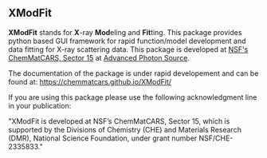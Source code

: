 XModFit
-------

**XModFit** stands for **X**-ray **Mod**eling and **Fit**ting. This package provides python based GUI framework for rapid function/model development and data fitting for X-ray scattering data. This package is developed at [NSF's ChemMatCARS, Sector 15](https://chemmatcars.uchicago.edu) at [Advanced Photon Source](https://aps.anl.gov).

The documentation of the package is under rapid developement and can be found at: https://chemmatcars.github.io/XModFit/


If you are using this package please use the following acknowledgment line in your publication:

"XModFit is developed at NSF’s ChemMatCARS, Sector 15, which is supported by the Divisions of Chemistry (CHE) and Materials Research (DMR), National Science Foundation, under grant number NSF/CHE- 2335833."
